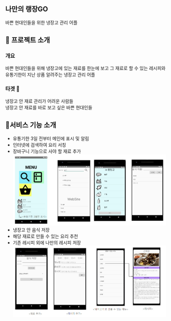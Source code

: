 <div align="left">
    <h2>나만의 랭장GO</h2>
    <p>바쁜 현대인들을 위한 냉장고 관리 어플</p>
</div>

## :pushpin: 프로젝트 소개

  ### **개요**

   바쁜 현대인들을 위해 냉장고에 있는 재료를 한눈에 보고 
   그 재료로 할 수 있는 레시피와 유통기한이 지난 상품 알려주는 냉장고 관리 어플 

  ### **타겟 🎯**

   냉장고 안 재료 관리가 어려운 사람들<br/>
   냉장고 안 재료를 바로 보고 싶은 바쁜 현대인들

## 🔎**서비스 기능 소개**
- 유통기한 3일 전부터 메인에 표시 및 알림
- 인터넷에 검색하여 요리 서칭
- 장바구니 기능으로 사야 할 재료 추가
![image-20220408111239891](assets/view1.jpg)
- 냉장고 안 음식 저장
- 해당 재료로 만들 수 있는 요리 추천
- 기존 레시피 외에 나만의 레시피 저장
![image-20220408111239891](assets/view2.jpg)
